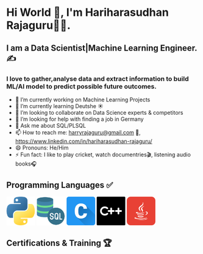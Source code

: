 # Hi World 👋, I'm Hariharasudhan Rajaguru👨‍💻.
## I am a Data Scientist|Machine Learning Engineer.✍️
### I love to gather,analyse data and extract information to build ML/AI model to predict possible future outcomes.



- 🔭 I’m currently working on Machine Learning Projects
- 🌱 I’m currently learning Deutshe ☀️
- 👯 I’m looking to collaborate on Data Science experts & competitors
- 🤔 I’m looking for help with finding a job in Germany
- 💬 Ask me about SQL/PLSQL
- 📫 How to reach me: harryrajaguru@gmail.com 📧, https://www.linkedin.com/in/hariharasudhan-rajaguru/
- 😄 Pronouns: He/Him
- ⚡ Fun fact: I like to play cricket, watch documentries🎬, listening audio books🎧
 


## Programming Languages ✅
 <p align="left">
  <img src="./images/python.png" width="75" title="Python">
  <img src="./images/sql-server.png" width="75" title="hover text">
  <img src="./images/letter-c.png" width="75" title="hover text">
  <img src="./images/c-logo.png" width="75" title="hover text">
  <img src="./images/java.png" width="75" title="hover text">
</p>

## Certifications & Training 🏆

  
  
  


